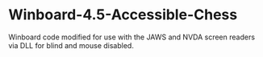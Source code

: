 # Winboard-4.5-Accessible-Chess
Winboard code modified for use with the JAWS and NVDA screen readers via DLL for blind and mouse disabled.
